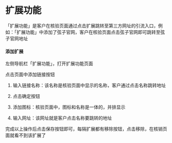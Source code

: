 # 扩展功能

「扩展功能」是客户在核验页面通过点击扩展跳转至第三方网址的引流入口，例如：「扩展功能」中添加了弦子官网，客户在核验页面点击弦子官网即可跳转至弦子官网地址

#### 添加扩展

左侧导航栏「扩展功能」，打开扩展功能页面

点击页面中添加链接按钮 

1. 输入链接名称：该名称是核验页面中显示的名称，客户通过点击名称跳转地址 

2. 点击确定按钮 

3. 添加图标：核验页面中，图标和名称是一体的，并排显示 

4. 输入网址：该网址就是客户点击名称要跳转的地址

完成以上操作后点击保存按钮即可，每隔扩展都有移除按钮，点击移除，在核销页面就看不到该扩展了


